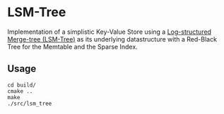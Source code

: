 # LSM-Tree 
Implementation of a simplistic Key-Value Store using a [Log-structured Merge-tree (LSM-Tree)](https://en.wikipedia.org/wiki/Log-structured_merge-tree) as its underlying datastructure with a Red-Black Tree for the Memtable and the Sparse Index.

## Usage

```
cd build/
cmake ..
make
./src/lsm_tree
```
